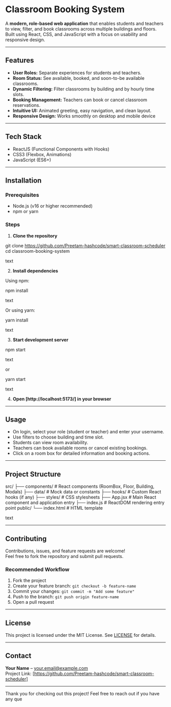 # Classroom Booking System

A **modern, role-based web application** that enables students and teachers to view, filter, and book classrooms across multiple buildings and floors. Built using React, CSS, and JavaScript with a focus on usability and responsive design.


---

## Features

- **User Roles:** Separate experiences for students and teachers.
- **Room Status:** See available, booked, and soon-to-be available classrooms.
- **Dynamic Filtering:** Filter classrooms by building and by hourly time slots.
- **Booking Management:** Teachers can book or cancel classroom reservations.
- **Intuitive UI:** Animated greeting, easy navigation, and clean layout.
- **Responsive Design:** Works smoothly on desktop and mobile device

---

## Tech Stack

- ReactJS (Functional Components with Hooks)
- CSS3 (Flexbox, Animations)
- JavaScript (ES6+)

---

## Installation

### Prerequisites

- Node.js (v16 or higher recommended)
- npm or yarn

### Steps

1. **Clone the repository**

git clone https://github.com/Preetam-hashcode/smart-classroom-scheduler
cd classroom-booking-system

text

2. **Install dependencies**

Using npm:

npm install

text

Or using yarn:

yarn install

text

3. **Start development server**

npm start

text

or

yarn start

text

4. **Open [http://localhost:5173/]   in your browser**

---

## Usage

- On login, select your role (student or teacher) and enter your username.
- Use filters to choose building and time slot.
- Students can view room availability.
- Teachers can book available rooms or cancel existing bookings.
- Click on a room box for detailed information and booking actions.

---

## Project Structure

src/
├── components/ # React components (RoomBox, Floor, Building, Modals)
├── data/ # Mock data or constants
├── hooks/ # Custom React hooks (if any)
├── styles/ # CSS stylesheets
├── App.jsx # Main React component and application entry
├── index.js # ReactDOM rendering entry point
public/
└── index.html # HTML template

text

---

## Contributing

Contributions, issues, and feature requests are welcome!  
Feel free to fork the repository and submit pull requests.

### Recommended Workflow

1. Fork the project
2. Create your feature branch: `git checkout -b feature-name`
3. Commit your changes: `git commit -m "Add some feature"`
4. Push to the branch: `git push origin feature-name`
5. Open a pull request

---

## License

This project is licensed under the MIT License. See [LICENSE](LICENSE) for details.

---

## Contact

**Your Name** – your.email@example.com  
Project Link: [https://github.com/Preetam-hashcode/smart-classroom-scheduler]

---

Thank you for checking out this project! Feel free to reach out if you have any que
